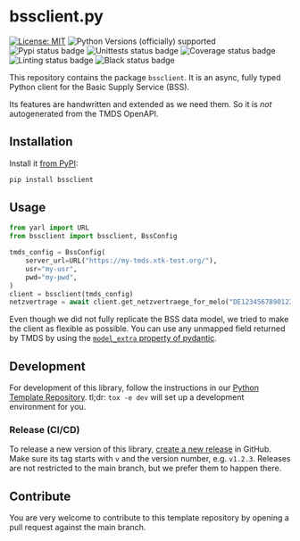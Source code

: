# bssclient.py
[![License: MIT](https://img.shields.io/badge/License-MIT-yellow.svg)](LICENSE)
![Python Versions (officially) supported](https://img.shields.io/pypi/pyversions/bssclient.svg)
![Pypi status badge](https://img.shields.io/pypi/v/bssclient)
![Unittests status badge](https://github.com/Hochfrequenz/bssclient.py/workflows/Unittests/badge.svg)
![Coverage status badge](https://github.com/Hochfrequenz/bssclient.py/workflows/Coverage/badge.svg)
![Linting status badge](https://github.com/Hochfrequenz/bssclient.py/workflows/Linting/badge.svg)
![Black status badge](https://github.com/Hochfrequenz/bssclient.py/workflows/Formatting/badge.svg)

This repository contains the package `bssclient`.
It is an async, fully typed Python client for the Basic Supply Service (BSS).

Its features are handwritten and extended as we need them.
So it is _not_ autogenerated from the TMDS OpenAPI.

## Installation
Install it [from PyPI](https://pypi.org/project/bssclient/):
```bash
pip install bssclient
```

## Usage

```python
from yarl import URL
from bssclient import bssclient, BssConfig

tmds_config = BssConfig(
    server_url=URL("https://my-tmds.xtk-test.org/"),
    usr="my-usr",
    pwd="my-pwd",
)
client = bssclient(tmds_config)
netzvertrage = await client.get_netzvertraege_for_melo("DE1234567890123456789012345678901")
```

Even though we did not fully replicate the BSS data model,
we tried to make the client as flexible as possible.
You can use any unmapped field returned by TMDS by using the [`model_extra` property of pydantic](https://docs.pydantic.dev/latest/api/base_model/#pydantic.BaseModel.model_extra).

## Development
For development of this library, follow the instructions in our [Python Template Repository](https://github.com/Hochfrequenz/python_template_repository).
tl;dr: `tox -e dev` will set up a development environment for you.

### Release (CI/CD)

To release a new version of this library, [create a new release](https://github.com/Hochfrequenz/bssclient.py/releases/new) in GitHub.
Make sure its tag starts with `v` and the version number, e.g. `v1.2.3`.
Releases are not restricted to the main branch, but we prefer them to happen there.

## Contribute
You are very welcome to contribute to this template repository by opening a pull request against the main branch.
